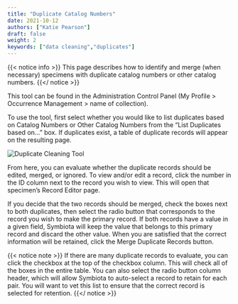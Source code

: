 ```yaml
---
title: "Duplicate Catalog Numbers"
date: 2021-10-12
authors: ["Katie Pearson"]
draft: false
weight: 2
keywords: ["data cleaning","duplicates"]
---
```



{{< notice info >}}
  This page describes how to identify and merge (when necessary) specimens with duplicate catalog numbers or other catalog numbers.
{{</ notice >}}

This tool can be found in the Administration Control Panel (My Profile > Occurrence Management > name of collection).

To use the tool, first select whether you would like to list duplicates based on Catalog Numbers or Other Catalog Numbers from the “List Duplicates based on...” box. If duplicates exist, a table of duplicate records will appear on the resulting page.

![Duplicate Cleaning Tool](/symbiota-docs/images/dupecatnums.png)

From here, you can evaluate whether the duplicate records should be edited, merged, or ignored. To view and/or edit a record, click the number in the ID column next to the record you wish to view. This will open that specimen’s Record Editor page.

If you decide that the two records should be merged, check the boxes next to both duplicates, then select the radio button that corresponds to the record you wish to make the primary record. If both records have a value in a given field, Symbiota will keep the value that belongs to this primary record and discard the other value. When you are satisfied that the correct information will be retained, click the Merge Duplicate Records button.

{{< notice note >}}
  If there are many duplicate records to evaluate, you can click the checkbox at the top of the checkbox column. This will check all of the boxes in the entire table. You can also select the radio button column header, which will allow Symbiota to auto-select a record to retain for each pair. You will want to vet this list to ensure that the correct record is selected for retention.
{{</ notice >}}
